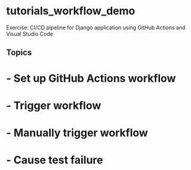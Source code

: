 # tutorials_workflow_demo
Exercise: CI/CD pipeline for Django application using GitHub Actions and Visual Studio Code 

## Topics
# - Set up GitHub Actions workflow 
# - Trigger workflow
# - Manually trigger workflow
# - Cause test failure
